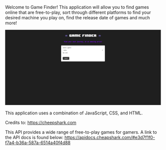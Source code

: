 Welcome to Game Finder! This application will allow you to find games online that are free-to-play, sort through different platforms to find your desired machine you play on, find the release date of games and much more!

![Game Finder](game1.png)

This application uses a combination of JavaScript, CSS, and HTML.

Credits to:
https://cheepshark.com

This API provides a wide range of free-to-play games for gamers. A link to the API docs is found below:
https://apidocs.cheapshark.com/#e3d7f1f0-f7a4-b36a-587a-6514a40f4d88